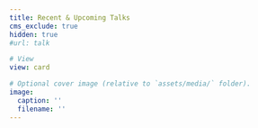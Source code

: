 ```yaml
---
title: Recent & Upcoming Talks
cms_exclude: true
hidden: true
#url: talk

# View
view: card

# Optional cover image (relative to `assets/media/` folder).
image:
  caption: ''
  filename: ''
---
```

